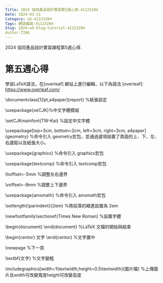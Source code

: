 ```yaml
---
Title: 2024 協同產品設計實習第5週心得-41123204
Date: 2024-03-21
Category: w5-41123204
Tags: 網誌編寫-41123204
Slug: 2024-w5-blog-tutorial-41123204
Author:TING 
---
```


2024 協同產品設計實習課程第5週心得.

<!-- PELICAN_END_SUMMARY -->

# 第五週心得
學習LaTeX語法，在[overleaf] 網站上進行編輯，以下為語法
[overleaf]: https://www.overleaf.com/

\documentclass[12pt,a4paper]{report} %紙張設定

\usepackage{xeCJK}%中文字體模組

\setCJKmainfont{TW-Kai} %設定中文字體

\usepackage[top=3cm, bottom=2cm, left=3cm, right=3cm, a4paper]{geometry} %命令引入 geometry宏包，並通過選項設置了頁面的上、下、左、右邊距以及紙張大小。

\usepackage{graphicx} %命令引入 graphicx宏包

\usepackage{textcomp} %命令引入 textcomp宏包

\hoffset=-5mm %調整左右邊界

\voffset=-8mm %調整上下邊界

\usepackage{amsmath} %命令引入 amsmath宏包

\setlength{\parindent}{2em} %將段落的縮進設置為 2em

\newfontfamily\sectionef{Times New Roman} %設置字體

\begin{document} 
\end{document} %LaTeX 文檔的開始與結束

\begin{centor} 
文字
\end{centor} %文字置中

\newpage %下一頁

\textbf{文字} %文字變粗

\includegraphics[width=1\textwidth,height=0.5\textwidth]{圖片檔} %上傳圖片且width可改變寬度height可改變高度

